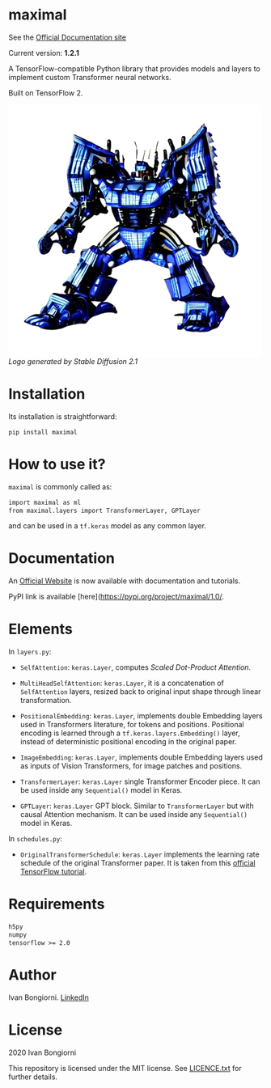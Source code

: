 # maximal

See the [Official Documentation site](https://ivanbongiorni.github.io/maximal/)

Current version: **1.2.1**

A TensorFlow-compatible Python library that provides models and layers to implement custom Transformer neural networks.

Built on TensorFlow 2.

<a href="url"><img src="https://github.com/IvanBongiorni/maximal/blob/main/utils/maximal_stablediffusion_00.png" align="center"></a>
<br>
*Logo generated by Stable Diffusion 2.1*
<br>

# Installation
Its installation is straightforward:

```
pip install maximal
```

# How to use it?
`maximal` is commonly called as:

```
import maximal as ml
from maximal.layers import TransformerLayer, GPTLayer
```

and can be used in a `tf.keras` model as any common layer.


# Documentation
An [Official Website](https://ivanbongiorni.github.io/maximal/) is now available with documentation and tutorials.

PyPI link is available [here](https://pypi.org/project/maximal/1.0/.


# Elements

In `layers.py`:
- `SelfAttention`: `keras.Layer`, computes *Scaled Dot-Product Attention*.

- `MultiHeadSelfAttention`: `keras.Layer`, it is a concatenation of `SelfAttention` layers, resized back to original input shape through linear transformation.

- `PositionalEmbedding`: `keras.Layer`, implements double Embedding layers used in Transformers literature, for tokens and positions. Positional encoding is learned through a `tf.keras.layers.Embedding()` layer, instead of deterministic positional encoding in the original paper.

- `ImageEmbedding`: `keras.Layer`, implements double Embedding layers used as inputs of Vision Transformers, for image patches and positions.

- `TransformerLayer`: `keras.Layer` single Transformer Encoder piece. It can be used inside any `Sequential()` model in Keras.

- `GPTLayer`: `keras.Layer` GPT block. Similar to `TransformerLayer` but with causal Attention mechanism. It can be used inside any `Sequential()` model in Keras.


In `schedules.py`:
- `OriginalTransformerSchedule`: `keras.Layer` implements the learning rate schedule of the original Transformer paper. It is taken from this [official TensorFlow tutorial](https://www.tensorflow.org/text/tutorials/transformer).

# Requirements
```
h5py
numpy
tensorflow >= 2.0
```

# Author
Ivan Bongiorni. [LinkedIn](https://www.linkedin.com/in/ivan-bongiorni-b8a583164/)

# License
2020 Ivan Bongiorni

This repository is licensed under the MIT license. See [LICENCE.txt]() for further details.

